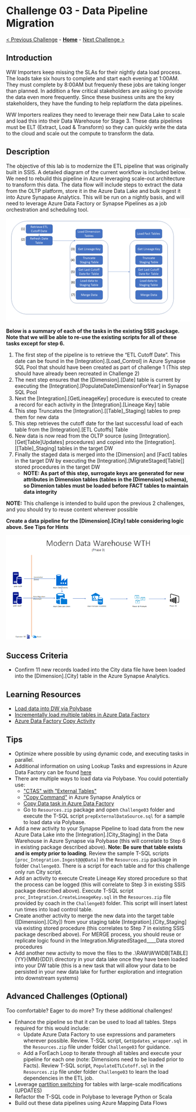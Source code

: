 # Challenge 03 - Data Pipeline Migration

[< Previous Challenge](./Challenge-02.md) - **[Home](../README.md)** - [Next Challenge >](./Challenge-04.md)

## Introduction

WW Importers keep missing the SLAs for their nightly data load process.  The loads take six hours to complete and start each evening at 1:00AM.  They must complete by 8:00AM but frequenly these jobs are taking longer than planned.  In addition a few critical stakeholders are asking to provide the data even more frequently.  Since these business units are the key stakeholders, they have the funding to help replatform the data pipelines.  

WW Importers realizes they need to leverage their new Data Lake to scale and load this into their Data Warehouse for Stage 3.  These data pipelines must be ELT (Extract, Load & Transform) so they can quickly write the data to the cloud and scale out the compute to transform the data.

## Description

The objective of this lab is to modernize the ETL pipeline that was originally built in SSIS.  A detailed diagram of the current workflow is included below.  We need to rebuild this pipeline in Azure leveraging scale-out architecture to transform this data.  The data flow will include steps to extract the data from the OLTP platform, store it in the Azure Data Lake and bulk ingest it into Azure Synapase Analytics.  This will be run on a nightly basis, and will need to leverage Azure Data Factory or Synapse Pipelines as a job orchestration and scheduling tool.

![Current SSIS Workflow](../Coach/images/SSISFlow.png)

**Below is a summary of each of the tasks in the existing SSIS package.  Note that we will be able to re-use the existing scripts for all of these tasks except for step 6.**

1. The first step of the pipeline is to retrieve the “ETL Cutoff Date”. This date can be found in the [Integration].[Load_Control] in Azure Synapse SQL Pool that should have been created as part of challenge 1 (This step should have already been recreated in Challenge 2)
1. The next step ensures that the [Dimension].[Date] table is current by executing the [Integration].[PopulateDateDimensionForYear] in Synapse SQL Pool
1. Next the [Integration].[GetLineageKey] procedure is executed to create a record for each activity in the [Integration].[Lineage Key] table
1. This step Truncates the [Integration].[[Table]_Staging] tables to prep them for new data
1. This step retrieves the cutoff date for the last successful load of each table from the [Integration].[ETL Cutoffs] Table
1. New data is now read from the OLTP source (using [Integration].[Get[Table]Updates] procedures) and copied into the [Integration].[[Table]_Staging] tables in the target DW
1. Finally the staged data is merged into the [Dimension] and [Fact] tables in the target DW by executing the [Integration].[MigrateStaged[Table]] stored procedures in the target DW
    - **NOTE: As part of this step, surrogate keys are generated for new attributes in Dimension tables (tables in the [Dimension] schema), so Dimenion tables must be loaded before FACT tables to maintain data integrity**

**NOTE:** This challenge is intended to build upon the previous 2 challenges, and you should try to reuse content wherever possible

**Create a data pipeline for the [Dimension].[City] table considering logic above.  See Tips for Hints**


![The Solution diagram is described in the text following this diagram.](../Coach/images/Challenge3.png)

## Success Criteria

- Confirm 11 new records loaded into the City data file have been loaded into the [Dimension].[City] table in the Azure Synapse Analytics.  

## Learning Resources

- [Load data into DW via Polybase](https://learn.microsoft.com/en-us/azure/synapse-analytics/sql-data-warehouse/load-data-from-azure-blob-storage-using-copy?context=%2Fazure%2Fsynapse-analytics%2Fcontext%2Fcontext)
- [Incrementally load multiple tables in Azure Data Factory](https://docs.microsoft.com/en-us/azure/data-factory/tutorial-incremental-copy-multiple-tables-portal)
- [Azure Data Factory Copy Activity](https://docs.microsoft.com/en-us/azure/data-factory/copy-activity-overview)

## Tips

- Optimize where possible by using dynamic code, and executing tasks in parallel.
- Additional information on using Lookup Tasks and expressions in Azure Data Factory can be found [here](https://www.cathrinewilhelmsen.net/2019/12/23/lookups-azure-data-factory/)
- There are multiple ways to load data via Polybase.  You could potentially use:
    - ["CTAS" with "External Tables"](https://docs.microsoft.com/en-us/sql/t-sql/statements/create-table-as-select-azure-sql-data-warehouse?toc=/azure/synapse-analytics/sql-data-warehouse/toc.json&bc=/azure/synapse-analytics/sql-data-warehouse/breadcrumb/toc.json&view=azure-sqldw-latest)
    - ["Copy Command"](https://docs.microsoft.com/en-us/sql/t-sql/statements/copy-into-transact-sql?view=azure-sqldw-latest) in Azure Synapse Analytics or 
    - [Copy Data task in Azure Data Factory](https://docs.microsoft.com/en-us/azure/data-factory/connector-azure-sql-data-warehouse)
    - Go to `Resources.zip` package and open `Challenge03` folder and execute the T-SQL script `prepExternalDataSource.sql` for a sample to load data via Polybase.
- Add a new activity to your Synapse Pipeline to load data from the new Azure Data Lake into the [Integration].[City_Staging] in the Data Warehouse in Azure Synapse via Polybase (this will correlate to Step 6 in existing package described above). **Note: Be sure that table exists and is empty prior to loading**.  Review the sample T-SQL scripts `[proc_Integration.Ingest@@@Data]` in the `Resources.zip` package in folder `Challenge03`. There is a script for each table and for this challenge only run City script.
- Add an activity to execute Create Lineage Key stored procedure so that the process can be logged (this will correlate to Step 3 in existing SSIS package described above).  Execute T-SQL script `proc_Integration.CreateLineageKey.sql` in the `Resources.zip` file provided by coach in the `Challenge03` folder.  This script will insert latest run times into load control table.
- Create another activity to merge the new data into the target table ([Dimension].[City]) from your staging table [Integration].[City_Staging] via existing stored procedure  (this correlates to Step 7 in existing SSIS package described above). For MERGE process, you should reuse or replicate logic found in the Integration.MigratedStaged____Data stored procedures
- Add another new activity to move the files to the .\RAW\WWIDB\[TABLE]\{YY}\{MM}\{DD}\ directory in your data lake once they have been loaded into your DW table (this is a new task that will allow your data to be persisted in your new data lake for further exploration and integration into downstream systems)

## Advanced Challenges (Optional)

Too comfortable?  Eager to do more?  Try these additional challenges!

- Enhance the pipeline so that it can be used to load all tables.  Steps required for this would include:
    - Update Azure Data Factory to use expressions and parameters wherever possible. Review. T-SQL script, `GetUpdates_wrapper.sql` in the `Resources.zip` file under folder `Challenge03` for guidance.
    - Add a ForEach Loop to iterate through all tables and execute your pipeline for each one (note: Dimensions need to be loaded prior to Facts). Review T-SQL script, `PopulateETLCutoff.sql` in the `Resources.zip` file under folder `Challenge03` to learn the load dependencies in the ETL job.
- Leverage [partition switching](https://docs.microsoft.com/en-us/azure/synapse-analytics/sql-data-warehouse/sql-data-warehouse-tables-partition?toc=/azure/synapse-analytics/toc.json&bc=/azure/synapse-analytics/breadcrumb/toc.json#partition-switching) for tables with large-scale modifications (UPDATES)
- Refactor the T-SQL code in Polybase to leverage Python or Scala
- Build out these data pipelines using Azure Mapping Data Flows
